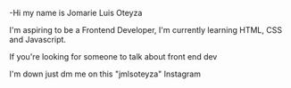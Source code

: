 -Hi my name is Jomarie Luis Oteyza

I'm aspiring to be a Frontend Developer, I'm currently learning HTML, CSS and Javascript.

If you're looking for someone to talk about front end dev 

I'm down just dm me on this "jmlsoteyza" Instagram

